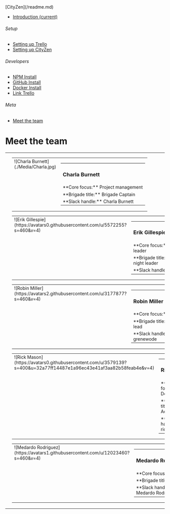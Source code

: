 <nav class="navbar navbar-dark fixed-top bg-dark flex-md-nowrap p-0 shadow">[CityZen](/readme.md)</nav>

<div class="container-fluid">

<div class="row">

<nav class="col-md-2 d-none d-md-block bg-light sidebar">

<div class="sidebar-sticky">

*   [<span data-feather="home"></span>Introduction <span class="sr-only">(current)</span>](/readme.md)

###### <span>Setup</span>[<span data-feather="plus-circle"></span>](#)

*   [<span data-feather="setup-trello"></span>Setting up Trello](/setting-up-trello.md)
*   [<span data-feather="setup-cityzen"></span>Setting up CityZen](/setting-up-cityzen.md)

###### <span>Developers</span>[<span data-feather="plus-circle"></span>](#)

*   [<span data-feather="npm install"></span>NPM Install](/npm-install.md)
*   [<span data-feather="GitHub install"></span>GitHub Install](/gitHub-install.md)
*   [<span data-feather="Docker install"></span>Docker Install](/docker-install.md)
*   [<span data-feather="Link Trello"></span>Link Trello](/link-trello.md)

###### <span>Meta</span>[<span data-feather="plus-circle"></span>](#)

*   [<span data-feather="meet-the-team"></span>Meet the team](/meet-the-team.md)

</div>

</nav>

<main role="main" class="col-md-9 ml-sm-auto col-lg-10 px-4">

<div class="d-flex justify-content-between flex-wrap flex-md-nowrap align-items-center pt-3 pb-2 mb-3 border-bottom">

# Meet the team

</div>

<div class="col-md-9 text-justify align-top">  

<table cellpadding="10" width="100%">

<tbody>

<tr>

<td width="37%"></td>

<td>

<table class="wrapTable">

<tbody>

<tr rowspan="3">

<td width="120" valign="top">![Charla Burnett](./Media/Charla.jpg)</td>

<td colspan="3">

<table>

<tbody>

<tr>

<td>

### Charla Burnett

</td>

</tr>

<tr>

<td>**Core focus:** Project management</td>

</tr>

<tr>

<td>**Brigade title:** Brigade Captain</td>

</tr>

<tr>

<td>**Slack handle:** Charla Burnett</td>

</tr>

</tbody>

</table>

</td>

</tr>

</tbody>

</table>

<table class="wrapTable">

<tbody>

<tr rowspan="3">

<td width="120" valign="top">![Erik Gillespie](https://avatars0.githubusercontent.com/u/5572255?s=460&v=4)</td>

<td colspan="3">

<table>

<tbody>

<tr>

<td>

### Erik Gillespie

</td>

</tr>

<tr>

<td>**Core focus:** Project leader</td>

</tr>

<tr>

<td>**Brigade title:** Hack night leader</td>

</tr>

<tr>

<td>**Slack handle:** Erik</td>

</tr>

</tbody>

</table>

</td>

</tr>

</tbody>

</table>

<table class="wrapTable">

<tbody>

<tr rowspan="3">

<td width="120" valign="top">![Robin Miller](https://avatars2.githubusercontent.com/u/3177877?s=460&v=4)</td>

<td colspan="3">

<table>

<tbody>

<tr>

<td>

### Robin Miller

</td>

</tr>

<tr>

<td>**Core focus:** Coder</td>

</tr>

<tr>

<td>**Brigade title:** Delivery lead</td>

</tr>

<tr>

<td>**Slack handle:** grenewode</td>

</tr>

</tbody>

</table>

</td>

</tr>

</tbody>

</table>

<table class="wrapTable">

<tbody>

<tr rowspan="3">

<td width="120" valign="top">![Rick Mason](https://avatars0.githubusercontent.com/u/3579139?s=400&u=32a77ff14487e1a96ec43e41af3aa82b58feab4e&v=4)</td>

<td colspan="3">

<table>

<tbody>

<tr>

<td>

### Rick Mason

</td>

</tr>

<tr>

<td>**Core focus:** Documentation</td>

</tr>

<tr>

<td>**Brigade title:** Senior Advisor</td>

</tr>

<tr>

<td>**Slack handle:** rickmason</td>

</tr>

</tbody>

</table>

</td>

</tr>

</tbody>

</table>

<table class="wrapTable">

<tbody>

<tr rowspan="3">

<td width="120" valign="top">![Medardo Rodriguez](https://avatars1.githubusercontent.com/u/12023460?s=460&v=4)</td>

<td colspan="3">

<table>

<tbody>

<tr>

<td>

### Medardo Rodriguez

</td>

</tr>

<tr>

<td>**Core focus:** Coder</td>

</tr>

<tr>

<td>**Brigade title:** Member</td>

</tr>

<tr>

<td>**Slack handle:** Medardo Rodriguez</td>

</tr>

</tbody>

</table>

</td>

</tr>

</tbody>

</table>

</td>

<td width="31%"></td>

</tr>

</tbody>

</table>

</div>

</main>

</div>

</div>